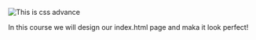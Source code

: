 ![This is css advance][def]
<p>In this course we will design our index.html page and maka it look perfect!</p>

[def]: https://ps.w.org/yellow-pencil-visual-theme-customizer/assets/screenshot-11.png?rev=2046096
